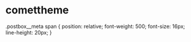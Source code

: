 # comettheme
 
.postbox__meta span {
  position: relative;
  font-weight: 500;
  font-size: 16px;
  line-height: 20px;
}
